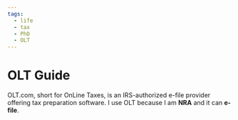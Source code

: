 ```yaml
---
tags:
  - life
  - tax
  - PhD
  - OLT
---
```

# OLT Guide
OLT.com, short for OnLine Taxes, is an IRS-authorized e-file provider offering tax preparation software.
I use OLT because I am **NRA** and it can **e-file**.

